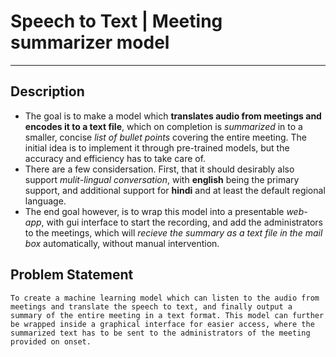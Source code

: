 # Speech to Text | Meeting summarizer model
---
## Description
* The goal is to make a model which **translates audio from meetings and encodes it to a text file**, which on completion is *summarized* in to a smaller, concise *list of bullet points* covering the entire meeting. The initial idea is to implement it through pre-trained models, but the accuracy and efficiency has to take care of.
* There are a few considersation. First, that it should desirably also support *mulit-lingual conversation*, with **english** being the primary support, and additional support for **hindi** and at least the default regional language.
* The end goal however, is to wrap this model into a presentable *web-app*, with gui interface to start the recording, and add the administrators to the meetings, which will *recieve the summary as a text file in the mail box* automatically, without manual intervention.

## Problem Statement
`To create a machine learning model which can listen to the audio from meetings and translate the speech to text, and finally output a summary of the entire meeting in a text format. This model can further be wrapped inside a graphical interface for easier access, where the summarized text has to be sent to the administrators of the meeting provided on onset.`
